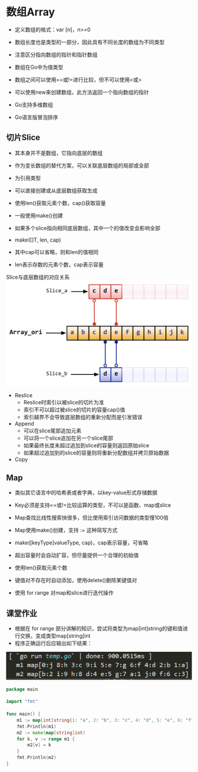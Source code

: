 # 数组Array

- 定义数组的格式：var <varName> [n]<type>，n>=0
- 数组长度也是类型的一部分，因此具有不同长度的数组为不同类型
- 注意区分指向数组的指针和指针数组
- 数组在Go中为值类型
- 数组之间可以使用==或!=进行比较，但不可以使用<或>
- 可以使用new来创建数组，此方法返回一个指向数组的指针
- Go支持多维数组


- Go语言版冒泡排序

## 切片Slice

- 其本身并不是数组，它指向底层的数组
- 作为变长数组的替代方案，可以关联底层数组的局部或全部
- 为引用类型
- 可以直接创建或从底层数组获取生成
- 使用len()获取元素个数，cap()获取容量
- 一般使用make()创建
- 如果多个slice指向相同底层数组，其中一个的值改变会影响全部

- make([]T, len, cap)
- 其中cap可以省略，则和len的值相同
- len表示存数的元素个数，cap表示容量


 Slice与底层数组的对应关系
    ![Alt text](/img/since.png "Slice与底层数组的对应关系")

- Reslice
    - Reslice时索引以被slice的切片为准
    - 索引不可以超过被slice的切片的容量cap()值
    - 索引越界不会导致底层数组的重新分配而是引发错误
- Append
    - 可以在slice尾部追加元素
    - 可以将一个slice追加在另一个slice尾部
    - 如果最终长度未超过追加到slice的容量则返回原始slice
    - 如果超过追加到的slice的容量则将重新分配数组并拷贝原始数据
- Copy 


## Map

- 类似其它语言中的哈希表或者字典，以key-value形式存储数据
- Key必须是支持==或!=比较运算的类型，不可以是函数、map或slice
- Map查找比线性搜索快很多，但比使用索引访问数据的类型慢100倍
- Map使用make()创建，支持 := 这种简写方式

- make([keyType]valueType, cap)，cap表示容量，可省略
- 超出容量时会自动扩容，但尽量提供一个合理的初始值
- 使用len()获取元素个数

- 键值对不存在时自动添加，使用delete()删除某键值对
- 使用 for range 对map和slice进行迭代操作



## 课堂作业

- 根据在 for range 部分讲解的知识，尝试将类型为map[int]string的键和值进行交换，变成类型map[string]int
- 程序正确运行后应输出如下结果：

![Alt text](/img/map_result.png "Slice与底层数组的对应关系")

```go
package main

import "fmt"

func main() {
	m1 := map[int]string{1: "a", 2: "b", 3: "c", 4: "d", 5: "e", 6: "f", 7: "g", 8: "h", 9: "i", 0: "j"}
	fmt.Println(m1)
	m2 := make(map[string]int)
	for k, v := range m1 {
		m2[v] = k
	}
	fmt.Println(m2)
}
```